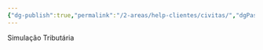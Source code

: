 ```yaml
---
{"dg-publish":true,"permalink":"/2-areas/help-clientes/civitas/","dgPassFrontmatter":true,"created":"2025-10-07T17:29:00.766-03:00","updated":"2025-10-07T17:29:21.704-03:00"}
---
```


Simulação Tributária